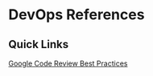 # DevOps References

## Quick Links

[Google Code Review Best Practices](https://google.github.io/eng-practices/review/reviewer/)
